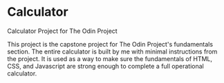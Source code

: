 # Calculator
Calculator Project for The Odin Project

This project is the capstone project for The Odin Project's fundamentals section.  The entire calculator is built by me with minimal instructions from the project.  It is used as a way to make sure the fundamentals of HTML, CSS, and Javascript are strong enough to complete a full operational calculator.
